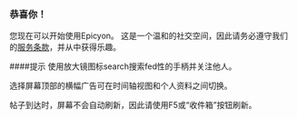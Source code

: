 ### 恭喜你！
您现在可以开始使用Epicyon。 这是一个温和的社交空间，因此请务必遵守我们的[服务条款](/terms)，并从中获得乐趣。

####提示
使用放大镜图标search搜索fed性的手柄并关注他人。

选择屏幕顶部的横幅广告可在时间轴视图和个人资料之间切换。

帖子到达时，屏幕不会自动刷新，因此请使用F5或“收件箱”按钮刷新。
